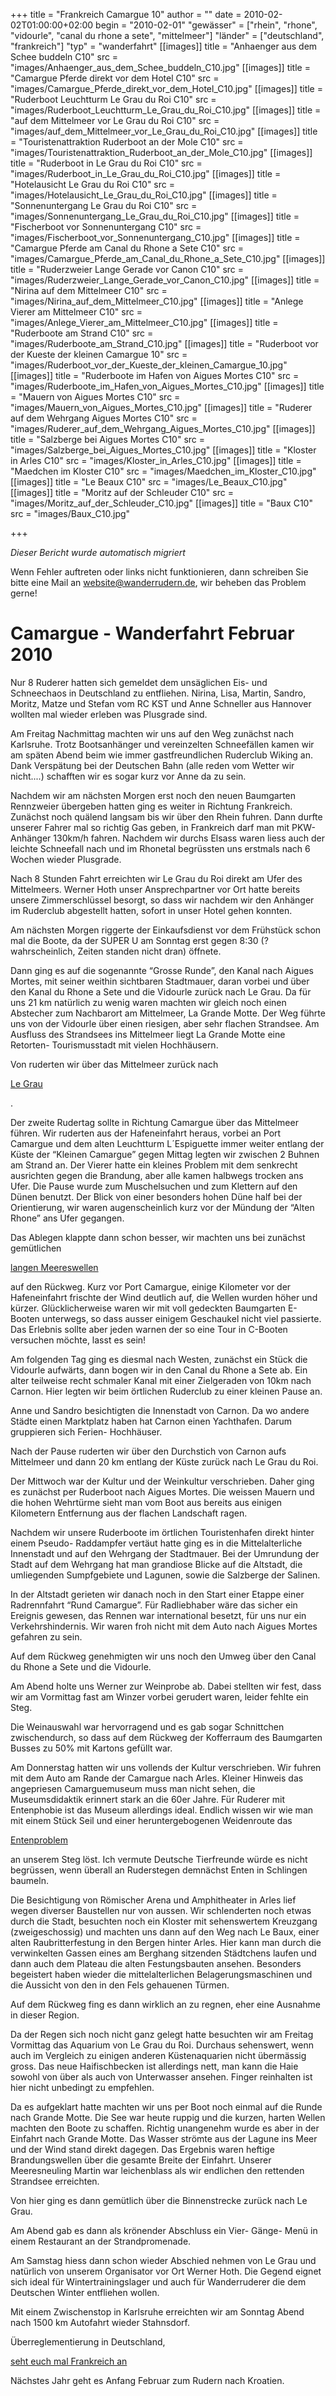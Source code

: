 +++
title = "Frankreich Camargue 10"
author = ""
date = 2010-02-02T01:00:00+02:00
begin = "2010-02-01"
"gewässer" = ["rhein", "rhone", "vidourle", "canal du rhone a sete", "mittelmeer"]
"länder" = ["deutschland", "frankreich"]
"typ" = "wanderfahrt"
[[images]]
title = "Anhaenger aus dem Schee buddeln C10"
src = "images/Anhaenger_aus_dem_Schee_buddeln_C10.jpg"
[[images]]
title = "Camargue Pferde direkt vor dem Hotel C10"
src = "images/Camargue_Pferde_direkt_vor_dem_Hotel_C10.jpg"
[[images]]
title = "Ruderboot Leuchtturm Le Grau du Roi C10"
src = "images/Ruderboot_Leuchtturm_Le_Grau_du_Roi_C10.jpg"
[[images]]
title = "auf dem Mittelmeer vor Le Grau du Roi C10"
src = "images/auf_dem_Mittelmeer_vor_Le_Grau_du_Roi_C10.jpg"
[[images]]
title = "Touristenattraktion Ruderboot an der Mole C10"
src = "images/Touristenattraktion_Ruderboot_an_der_Mole_C10.jpg"
[[images]]
title = "Ruderboot in Le Grau du Roi C10"
src = "images/Ruderboot_in_Le_Grau_du_Roi_C10.jpg"
[[images]]
title = "Hotelausicht Le Grau du Roi C10"
src = "images/Hotelausicht_Le_Grau_du_Roi_C10.jpg"
[[images]]
title = "Sonnenuntergang Le Grau du Roi C10"
src = "images/Sonnenuntergang_Le_Grau_du_Roi_C10.jpg"
[[images]]
title = "Fischerboot vor Sonnenuntergang C10"
src = "images/Fischerboot_vor_Sonnenuntergang_C10.jpg"
[[images]]
title = "Camargue Pferde am Canal du Rhone a Sete C10"
src = "images/Camargue_Pferde_am_Canal_du_Rhone_a_Sete_C10.jpg"
[[images]]
title = "Ruderzweier Lange Gerade vor Canon C10"
src = "images/Ruderzweier_Lange_Gerade_vor_Canon_C10.jpg"
[[images]]
title = "Nirina auf dem Mittelmeer C10"
src = "images/Nirina_auf_dem_Mittelmeer_C10.jpg"
[[images]]
title = "Anlege Vierer am Mittelmeer C10"
src = "images/Anlege_Vierer_am_Mittelmeer_C10.jpg"
[[images]]
title = "Ruderboote am Strand C10"
src = "images/Ruderboote_am_Strand_C10.jpg"
[[images]]
title = "Ruderboot vor der Kueste der kleinen Camargue 10"
src = "images/Ruderboot_vor_der_Kueste_der_kleinen_Camargue_10.jpg"
[[images]]
title = "Ruderboote im Hafen von Aigues Mortes C10"
src = "images/Ruderboote_im_Hafen_von_Aigues_Mortes_C10.jpg"
[[images]]
title = "Mauern von Aigues Mortes C10"
src = "images/Mauern_von_Aigues_Mortes_C10.jpg"
[[images]]
title = "Ruderer auf dem Wehrgang Aigues Mortes C10"
src = "images/Ruderer_auf_dem_Wehrgang_Aigues_Mortes_C10.jpg"
[[images]]
title = "Salzberge bei Aigues Mortes C10"
src = "images/Salzberge_bei_Aigues_Mortes_C10.jpg"
[[images]]
title = "Kloster in Arles C10"
src = "images/Kloster_in_Arles_C10.jpg"
[[images]]
title = "Maedchen im Kloster C10"
src = "images/Maedchen_im_Kloster_C10.jpg"
[[images]]
title = "Le Beaux C10"
src = "images/Le_Beaux_C10.jpg"
[[images]]
title = "Moritz auf der Schleuder C10"
src = "images/Moritz_auf_der_Schleuder_C10.jpg"
[[images]]
title = "Baux C10"
src = "images/Baux_C10.jpg"

+++


*Dieser Bericht wurde automatisch migriert*

Wenn Fehler auftreten oder links nicht funktionieren, dann schreiben Sie bitte eine Mail an website@wanderrudern.de, wir beheben das Problem gerne!



# Camargue - Wanderfahrt Februar 2010


Nur 8 Ruderer hatten sich gemeldet dem unsäglichen Eis- und Schneechaos in Deutschland zu entfliehen. Nirina, Lisa, Martin, Sandro, Moritz, Matze und Stefan vom RC KST und Anne Schneller aus Hannover wollten mal wieder erleben was Plusgrade sind.

Am Freitag Nachmittag machten wir uns auf den Weg zunächst nach Karlsruhe. Trotz Bootsanhänger und vereinzelten Schneefällen kamen wir am späten Abend beim wie immer gastfreundlichen Ruderclub Wiking an. Dank Verspätung bei der Deutschen Bahn (alle reden vom Wetter wir nicht....) schafften wir es sogar kurz vor Anne da zu sein.

Nachdem wir am nächsten Morgen erst noch den neuen Baumgarten Rennzweier übergeben hatten ging es weiter in Richtung Frankreich. Zunächst noch quälend langsam bis wir über den Rhein fuhren. Dann durfte unserer Fahrer mal so richtig Gas geben, in Frankreich darf man mit PKW- Anhänger 130km/h fahren. Nachdem wir durchs Elsass waren liess auch der leichte Schneefall nach und im Rhonetal begrüssten uns erstmals nach 6 Wochen wieder Plusgrade.

Nach 8 Stunden Fahrt erreichten wir Le Grau du Roi direkt am Ufer des Mittelmeers. Werner Hoth unser Ansprechpartner vor Ort hatte bereits unsere Zimmerschlüssel besorgt, so dass wir nachdem wir den Anhänger im Ruderclub abgestellt hatten, sofort in unser Hotel gehen konnten.

Am nächsten Morgen riggerte der Einkaufsdienst vor dem Frühstück schon mal die Boote, da der SUPER U am Sonntag erst gegen 8:30 (? wahrscheinlich, Zeiten standen nicht dran) öffnete.

Dann ging es auf die sogenannte “Grosse Runde”, den Kanal nach Aigues Mortes, mit seiner weithin sichtbaren Stadtmauer, daran vorbei und über den Kanal du Rhone a Sete und die Vidourle zurück nach Le Grau. Da für uns 21 km natürlich zu wenig waren machten wir gleich noch einen Abstecher zum Nachbarort am Mittelmeer, La Grande Motte. Der Weg führte uns von der Vidourle über einen riesigen, aber sehr flachen Strandsee. Am Ausfluss des Strandsees ins Mittelmeer liegt La Grande Motte eine Retorten- Tourismusstadt mit vielen Hochhäusern.

Von ruderten wir über das Mittelmeer zurück nach

[Le Grau](/berichte/2001/hafeneinfahrt_le_grau_du_roi_1)

.

Der zweite Rudertag sollte in Richtung Camargue über das Mittelmeer führen. Wir ruderten aus der Hafeneinfahrt heraus, vorbei an Port Camargue und dem alten Leuchtturm L´Espiguette immer weiter entlang der Küste der “Kleinen Camargue” gegen Mittag legten wir zwischen 2 Buhnen am Strand an. Der Vierer hatte ein kleines Problem mit dem senkrecht ausrichten gegen die Brandung, aber alle kamen halbwegs trocken ans Ufer. Die Pause wurde zum Muschelsuchen und zum Klettern auf den Dünen benutzt. Der Blick von einer besonders hohen Düne half bei der Orientierung, wir waren augenscheinlich kurz vor der Mündung der “Alten Rhone” ans Ufer gegangen.

Das Ablegen klappte dann schon besser, wir machten uns bei zunächst gemütlichen

[langen Meereswellen](/berichte/2010/mittelmeer_ruderzweier_c10)

auf den Rückweg. Kurz vor Port Camargue, einige Kilometer vor der Hafeneinfahrt frischte der Wind deutlich auf, die Wellen wurden höher und kürzer. Glücklicherweise waren wir mit voll gedeckten Baumgarten E-Booten unterwegs, so dass ausser einigem Geschaukel nicht viel passierte. Das Erlebnis sollte aber jeden warnen der so eine Tour in C-Booten versuchen möchte, lasst es sein!

Am folgenden Tag ging es diesmal nach Westen, zunächst ein Stück die Vidourle aufwärts, dann bogen wir in den Canal du Rhone a Sete ab. Ein alter teilweise recht schmaler Kanal mit einer Zielgeraden von 10km nach Carnon. Hier legten wir beim örtlichen Ruderclub zu einer kleinen Pause an.

Anne und Sandro besichtigten die Innenstadt von Carnon. Da wo andere Städte einen Marktplatz haben hat Carnon einen Yachthafen. Darum gruppieren sich Ferien- Hochhäuser.

Nach der Pause ruderten wir über den Durchstich von Carnon aufs Mittelmeer und dann 20 km entlang der Küste zurück nach Le Grau du Roi.

Der Mittwoch war der Kultur und der Weinkultur verschrieben. Daher ging es zunächst per Ruderboot nach Aigues Mortes. Die weissen Mauern und die hohen Wehrtürme sieht man vom Boot aus bereits aus einigen Kilometern Entfernung aus der flachen Landschaft ragen.

Nachdem wir unsere Ruderboote im örtlichen Touristenhafen direkt hinter einem Pseudo- Raddampfer vertäut hatte ging es in die Mittelalterliche Innenstadt und auf den Wehrgang der Stadtmauer. Bei der Umrundung der Stadt auf dem Wehrgang hat man grandiose Blicke auf die Altstadt, die umliegenden Sumpfgebiete und Lagunen, sowie die Salzberge der Salinen.

In der Altstadt gerieten wir danach noch in den Start einer Etappe einer Radrennfahrt “Rund Camargue”. Für Radliebhaber wäre das sicher ein Ereignis gewesen, das Rennen war international besetzt, für uns nur ein Verkehrshindernis. Wir waren froh nicht mit dem Auto nach Aigues Mortes gefahren zu sein.

Auf dem Rückweg genehmigten wir uns noch den Umweg über den Canal du Rhone a Sete und die Vidourle.

Am Abend holte uns Werner zur Weinprobe ab. Dabei stellten wir fest, dass wir am Vormittag fast am Winzer vorbei gerudert waren, leider fehlte ein Steg.

Die Weinauswahl war hervorragend und es gab sogar Schnittchen zwischendurch, so dass auf dem Rückweg der Kofferraum des Baumgarten Busses zu 50% mit Kartons gefüllt war.

Am Donnerstag hatten wir uns vollends der Kultur verschrieben. Wir fuhren mit dem Auto am Rande der Camargue nach Arles. Kleiner Hinweis das angepriesen Camarguemuseum muss man nicht sehen, die Museumsdidaktik erinnert stark an die 60er Jahre. Für Ruderer mit Entenphobie ist das Museum allerdings ideal. Endlich wissen wir wie man mit einem Stück Seil und einer heruntergebogenen Weidenroute das

[Entenproblem](/berichte/2010/entenjagd)

an unserem Steg löst. Ich vermute Deutsche Tierfreunde würde es nicht begrüssen, wenn überall an Ruderstegen demnächst Enten in Schlingen baumeln.

Die Besichtigung von Römischer Arena und Amphitheater in Arles lief wegen diverser Baustellen nur von aussen. Wir schlenderten noch etwas durch die Stadt, besuchten noch ein Kloster mit sehenswertem Kreuzgang (zweigeschossig) und machten uns dann auf den Weg nach Le Baux, einer alten Raubritterfestung in den Bergen hinter Arles. Hier kann man durch die verwinkelten Gassen eines am Berghang sitzenden Städtchens laufen und dann auch dem Plateau die alten Festungsbauten ansehen. Besonders begeistert haben wieder die mittelalterlichen Belagerungsmaschinen und die Aussicht von den in den Fels gehauenen Türmen.

Auf dem Rückweg fing es dann wirklich an zu regnen, eher eine Ausnahme in dieser Region.

Da der Regen sich noch nicht ganz gelegt hatte besuchten wir am Freitag Vormittag das Aquarium von Le Grau du Roi. Durchaus sehenswert, wenn auch im Vergleich zu einigen anderen Küstenaquarien nicht übermässig gross. Das neue Haifischbecken ist allerdings nett, man kann die Haie sowohl von über als auch von Unterwasser ansehen. Finger reinhalten ist hier nicht unbedingt zu empfehlen.

Da es aufgeklart hatte machten wir uns per Boot noch einmal auf die Runde nach Grande Motte. Die See war heute ruppig und die kurzen, harten Wellen machten den Boote zu schaffen. Richtig unangenehm wurde es aber in der Einfahrt nach Grande Motte. Das Wasser strömte aus der Lagune ins Meer und der Wind stand direkt dagegen. Das Ergebnis waren heftige Brandungswellen über die gesamte Breite der Einfahrt. Unserer Meeresneuling Martin war leichenblass als wir endlichen den rettenden Strandsee erreichten.

Von hier ging es dann gemütlich über die Binnenstrecke zurück nach Le Grau.

Am Abend gab es dann als krönender Abschluss ein Vier- Gänge- Menü in einem Restaurant an der Strandpromenade.

Am Samstag hiess dann schon wieder Abschied nehmen von Le Grau und natürlich von unserem Organisator vor Ort Werner Hoth. Die Gegend eignet sich ideal für Wintertrainingslager und auch für Wanderruderer die dem Deutschen Winter entfliehen wollen.

Mit einem Zwischenstop in Karlsruhe erreichten wir am Sonntag Abend nach 1500 km Autofahrt wieder Stahnsdorf.

Überreglementierung in Deutschland,

[seht euch mal Frankreich an](/berichte/2010/franzoeische_vorschriften)

Nächstes Jahr geht es Anfang Februar zum Rudern nach Kroatien.